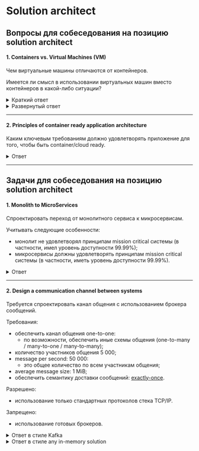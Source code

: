 # Solution architect

## Вопросы для собеседования на позицию solution architect

#### 1. Containers vs. Virtual Machines (VM)

Чем виртуальные машины отличаются от контейнеров.

Имеется ли смысл в использовании виртуальных машин вместо контейнеров в какой-либо ситуации?

<details><summary markdown="span">Краткий ответ</summary>

Виртуальные машины могут использоваться вместо контейнеров в ситуации, когда:

Требуется:
* максимальный уровень изоляции с точки зрения безопасности
(относительно других процессов, запущенных на том же hardware);
* максимальная оптимизация в коде приложения с учетом низкоуровневых особенностей операционной системы и hardware,
в рамках которого запущено приложения.

Допускается:
* дополнительные затраты ресурсов (каждая VM довольно тяжеловесна, т.к. включает в себя всю 
операционную систему, включая её ядро);
* время старта измеримое в минутах (а не в миллисекундах, как в случае с контейнерами).

</details>

<details><summary markdown="span">Развернутый ответ</summary>

Смотрите [здесь](https://www.backblaze.com/blog/vm-vs-containers/).

</details>

---

#### 2. Principles of container ready application architecture  

Каким ключевым требованиям должно удовлетворять приложение для того, чтобы быть container/cloud ready.

<details><summary markdown="span">Ответ</summary>

Единого ответа на данный вопрос, пожалуй, не существует, но я бы отметил следующие требования к приложению:
* приложение должно быть stateless;
  * не должно иметь состояния, хранимого единолично в рамках отдельно взятого инстанса (экземпляра);
  * данный пункт не касается хранения данных во вне данных сервисов, т.е. в различных хранилищах:
    * persistent БД;
    * распределенных in-memory хранилищ;
    * message broker'ах;
  * sticky session не должен быть must have:
    * не должно ожидаться "залипания" запросов в рамках клиентской сессии на один и тот же инстанс сервиса 
    (наличие актуальных данных в локальном cache не должно являться обязательной частью бизнес процесса приложения);
* приложение должно быть готово к работе в рамках [оркестрирующей среды](#orchestration-tools):
  * должны быть предусмотрены меры для:
    * [трассировки запросов](https://www.codemotion.com/magazine/dev-hub/backend-dev/troubleshooting-debugging-microservices/):
      * например, посредством каких-либо инфраструктурных решений по типу proxy sidecar'ов (например, istio), 
      которые возьмут на себя задачу обогащения запросов информацией для возможности трассировки;
    * [журналирования (logging and crash reporting)](https://www.codemotion.com/magazine/dev-hub/backend-dev/troubleshooting-debugging-microservices/):
      * выбрать централизованную или децентрализованную систему логирования (либо их гибрид, например, 
      все логи уровня ERROR отправлять в централизованную систему, а остальные оставлять в рамках инстанса);
      * предусмотреть возможность поиска и работы с логами (при поиске логов по конкретному запросу данный вопрос 
      напрямую пересекается с трассировкой запросов);
    * мониторинга:
      * выбрать подходящую модель мониторинга в рамках распределенной среды:
        * например, воспользоваться асинхронной моделью работы Prometheus:
          * discover targets;
          * polling each target every x time;
    * аудита:
      * выбрать между синхронной или асинхронной моделью отправки событий, либо выбрать гибрид из этих моделей:
        * критически важные события отправлять синхронно;
        * остальные события отправлять асинхронно (для того, чтобы не замедлять процесс обработки запросов / 
        фоновый процесс на сетевые взаимодействия с внешним сервисом аудита, который может оказаться недоступен);
  * приложение должно быть готово сообщать информацию о своем состоянии оркестрирующей среде:
    * поддерживать механизм сообщения состояния в соответствии с используемой средой оркестрации.  
    Рассмотрим на примере k8s, который с некоторой частотой отправляет определенные http(s) запросы к инстансам сервиса.  
    Данные запросы разбиты на 3 типа и называются пробами:
      * startup prob:
        * Kubelet использует startup пробы, чтобы понять, когда приложение в контейнере было запущено.  
        Если проба настроена, он блокирует liveness и readiness проверки, до момента пока проба не станет успешной, 
        и проверяет, что эта проба не мешает запуску приложения.  
        Это может быть использовано для проверки работоспособности медленно стартующих контейнеров, 
        чтобы избежать убийства kubelet'ом прежде, чем они будут запущены.
      * liveness prob:
        * приложение должно отвечать на эту пробу, если приложение работает;
        * отсутствие ответа на эту пробу в течение определенного интервала времени / количества попыток опроса 
        будет являться сигналом для перезапуска инстанса приложения; 
      * readiness prob:
        * приложение должно отвечать на эту пробу успехом, если оно готово принимать трафик, т.е. если с точки зрения
        бизнес логики приложение имеет все доступне ресурсы (помимо своей работоспособности также должна проверяться
        работоспособность критических важных для данного приложения внешних сервисов);
        * пока pod не перейдет в статус ready, он не будет включен в балансировку нагрузки на данный сервис;
  * приложение должно быть готово к тому, что оно может быть перезапущено при необходимости:
    * причины перезапуска см. выше в пункте с liveness prob;
    * приложение должно быть достаточно легковесным и по возможности автономным:
      * в отличие от виртуальных машин, среды оркестрации контейнерами предполагают, что количество контейнеров 
      может как быстро увеличиваться, так и быстро уменьшаться;
      * время старта приложения должно измеряться в секундах;
      * принцип разделения приложений должен стремиться к fine-grained;
    * желательно, чтобы приложение поддерживало [graceful shutdown](https://linkerd.io/2.10/tasks/graceful-shutdown/):
      * сигнал о необходимости завершения работы приложения в штатном режиме по той или иной причине:
        * количество инстансов сервиса было уменьшено в конфигурации k8s;
        * часть инстансов сервиса выключается для замены их на следующую версию согласно той или иной стратегии 
        deployment ([canary, blue/green, rolling deployment](https://searchitoperations.techtarget.com/answer/When-to-use-canary-vs-blue-green-vs-rolling-deployment));
      * частично обработку сигнала graceful shutdown может на себя взять proxy sidecar (например, istio), 
      который после (сразу или спустя некоторый таймаут) получения TERM сигнала от среды оркестрации будет отклонять 
      все поступающие новые запросы:
        * такой подход поможет решить проблему поступления новых запросов и взятия их в обработку, но не решит
          проблему той или иной фоновой работы, которую теоретически может выполнять приложение (например,
          посредством scheduler'а взять из БД в обработку асинхронную задачу и начать двигать её по бизнес процессу,
          изменяя состояние в БД и общаясь с внешними системами);
      * поддержать обработку graceful shutdown сигнала на уровне приложения:
        * поддержка необходима в случае наличия механизма фоновой обработки задач (подробнее см. в предыдущем пункте);
        * в случае с k8s это выглядит как pre stop hook;
* приложения должны стремиться к низкому уровню связности между друг другом (loosely coupled services):
  * такой подход позволит сделать приложения более независимыми друг от друга;
  * пример подходов, которые при разумном применении в нужных местах помогут снизить связанность сервисов:
    * использование хореографии вместо оркестрации в рамках асинхронных процессов взаимодействия между сервисами;
    * использование sidecar для сбора из локальных данных (временных файлов / in-memory данных) 
    логов / метрик / событий в рамках централизованной системы журналирования / мониторинга / аудита, соответственно;
    * версионирование сервисов согласно [semver 2.0.0](https://semver.org/) и декларирование стандартизированных API:
      * использование стандартизированных спецификаций API (например, в виде OpenAPI), не теряющих обратную 
      совместимость в рамках мажорной версии сервиса;
* при разработке приложения следует использовать наиболее подходящие средства (best-of-breed languages and frameworks):
  * в связи с тем, что сервисы имеют низкую связность (изолированы друг от друга на уровне сетевых интерфейсов и 
  явно самостоятельно не взаимодействуют с инфраструктурными компонентами - см. предыдущий пункт), то в рамках каждого из них 
  можно использовать наиболее подходящие средства для создания сервиса:
    * например:
      * для создания решений на базе искусственного интеллекта следует использовать стек поверх Python (в виду обилия библиотек и
      фреймворков в данной области, адаптированных под python);
      * для создания утилитных средств может быть удобнее использоваться стек поверх Go;
      * для создания "стандартных" enterprise веб приложений достаточно удобно использовать стек технологий Java,
      который имеет множество библиотек и фреймфорков для построения решений в данной области;
    * в качестве разумного и важного ограничения в данном пункте будет выступать возможность компании поддерживать эти
    средства разработки в дальнейшем (вероятно, компания сразу же выберет ограниченный стек технологий, в рамках 
    которого и будет предоставляться выбор).

Помимо требований к самому приложению также должен соблюдаться ряд требований к организационной структуре, 
в рамках которой используется оркеструющая среда:
* компания должна быть готова к особенностям, которые привнесут с собой контейнеры с точки зрения:
  * безопасности;
  * мониторинга;
  * сетевых взаимодействий;
  * контроля и управления над контейнерами.

<a name="orchestration-tools"></a>
<details><summary markdown="span">Примеры средств оркестрации</summary>

* k8s или решений, работающих поверх него:
  * RedHat OpenShift;
  * Rancher;
  * cloud-based managed container orchestration tools:
    * AWS Elastic Kubernetes Service (EKS);
    * Amazon EC2 Container Service (ECS);
    * Google Container Engine (GKE);
    * Azure AKS Service;
    * Digital Ocean Kubernetes Service;
  * Hashicorp Nomad;
  * Docker Swarm;
  * Mesos;
  * orchestration tools to run containers in a serverless way:
    * AWS Fargate;
    * Google Cloud Run;
    * Azure Container Instances.

Подробнее см. [здесь](https://devopscube.com/docker-container-clustering-tools/).
    
</details>

Для предоставления более развернутого ответа следует изучить следующие статьи:
* [Principles of container-based application design](https://www.redhat.com/en/resources/cloud-native-container-design-whitepaper);
* [10 KEY ATTRIBUTES OF CLOUD-NATIVE APPLICATIONS](https://thenewstack.io/10-key-attributes-of-cloud-native-applications/);
* [Best Practices for Running Containers and Kubernetes in Production](https://www.gartner.com/doc/reprints?id=1-26FJDOAI&ct=210608&st=sb).

</details>

---

## Задачи для собеседования на позицию solution architect

#### 1. Monolith to MicroServices

Спроектировать переход от монолитного сервиса к микросервисам.

Учитывать следующие особенности:
* монолит не удовлетворял принципам mission critical системы (в частности, имел уровень доступности 99.99%);
* микросервисы должны удовлетворять принципам mission critical системы (в частности, иметь уровень доступности 99.99%).

<details><summary markdown="span">Ответ</summary>

**Обозначим критерии mission critical системы:**

Для достижения уровня доступности mission critical систем (99.99%) должны выполняться следующие минимальные требования:
* приложение должно быть георезервировано:
  * во избежание проблем (отключение электричества / любое происшествие) с отдельно взятым ЦОД (центром обработки данных, 
  т.е. местом, где находятся сервера), необходимо диплоить приложение сразу в несколько ЦОД, желательно достаточно 
  разнесенных друг от друга (например, находящихся в разных городах);
* в рамках каждого ЦОД приложение должно быть развернуто в необходимом количестве инстансов:
  * количество инстансов приложения рассчитывается по формуле: (EL / SL) * MF:
    * EL (expected load) - ожидаемая нагрузка на сервис со стороны потребителей;
    * SL (service load) - максимально выдерживаемая инстансом сервиса нагрузка, количественный показатель которой 
    должен быть получен по результатам проведения НТ (нагрузочного тестирования);
    * MF (multiplication factor) - коэффициент умножения, точный количественный показатель которого может зависеть от
    особенностей приложения:
      * например, приложения использующие принципы кворума рекомендуется развертывать в нечетное количество инстансов:
        * стоит заметить, что в таком случае также следует использовать нечетное количество ЦОД'ов, т.к. например, 
        при разрыве сети между двумя ЦОД'ами будет наблюдаться эффект split brain (при одинаковом количестве инстансов 
        сервиса в каждом ЦОД), который может иметь крайне сложно разрешимые (даже в ручном режиме) последствия 
        после восстановления сети;
      * обычно, данный коэффициент >= 2 даже в условиях, когда один инстанс сервиса с запасом выдерживает заявленную
      нагрузку (на случай всплесков и возникновения неожиданных проблем с одним из инстансов).

_Примечание:_

Я специально выше использовал слово "нагрузка" (load), а не "пропускная способность" (throughput) в единицу времени,
чтобы избежать некоторых тонкостей при оперировании данным понятием.

Понятие пропускной способности (throughput) удобно использовать в ситуациях, когда все поступающие запросы и
действия, необходимые для их обработки одинаковы по размеру и сложности, соответственно:
* запросы могут сильно отличаться по размеру:
  * например, особенно актуально для файловых запросов;
    * для обработки крупных файловых запросов может потребоваться:
      * больше оперативной памяти:
        * если содержимое запроса обрабатывается не потоком;
      * больше места во временном каталоге:
        * если перед обработкой содержимого запроса необходимо выполнить какую-либо проверку
        (например, проверить на соответствие ЭЦП);
      * больше времени на потоковую обработку запроса;
* запросы могут сильно отличаться по количеству действий, необходимых для их обработки:
  * продолжим пример с файловыми запросами, если в рамках файлового запроса может опционально (будет указываться 
  в параметрах запроса) требоваться шифрование/дешифрование и/или наложение/проверка подписи на серверной стороне.

Таким образом, в общем случае, сначала потребуется определить специфику ожидаемой нагрузки, после чего можно будет 
рассчитать минимальное количество инстансов сервиса, необходимое для того, чтобы выдержать данную нагрузку 
(см. выше EL / SL), после чего это количество уже можно будет домножить на коэффициент (см. выше (EL / SL) * MF).

**Приступим к выполнению обозначенных критериев:**

Разделим задачу на несколько более мелких шагов:
* сетевой уровень:
  * для балансировки запросов между несколькими ЦОД можно воспользоваться одним из следующих подходов:
    * используем технологию [VRRP (Virtual Router Redundancy Protocol)](https://habr.com/ru/post/452490/):
      * заводим один виртуальный IP адрес в сети, доступной потребителю (например, в internet):
        * заводим доменное имя (для удобства потребителя) DNS type A (для IPv4) / type AAAA (для IPv6), 
        которое резолвится в данный виртуальный IP;
      * в каждом из ЦОД заводим свой граничный маршрутизаторов (border gateway);
        * для каждого из маршрутизаторов заводим отдельный IP адрес в нашей внутренней сети; 
        * настраиваем граничные маршрутизаторы нашей сети на работу в режиме VRRP 
        (следует использовать маршрутизаторы с поддержкой данной технологии);
        * данное решение:
          * самое дорогое;
          * обеспечивает самые высокие гарантии доступности сервиса; 
          * может обеспечивать высокие гарантии равномерности распределения нагрузки;
    * используем балансировку за счет особенностей DNS type A (для IPv4) / type AAAA (для IPv6):
      * в каждом из ЦОД заводим свой граничный маршрутизаторов (border gateway);
      * для каждого из маршрутизаторов заводим отдельный IP адрес в сети, доступной потребителю (например, в internet);
      * заводим доменное имя, которое может резолвиться в любой из данных IP адресов (по умолчанию, с использованием
      алгоритма round-robin);
      * данное решение:
        * самое дешевое и простое;
        * при обновлении DNS записи (удавлении/добавлении/изменении IP адреса(ов)) обновленные данные будут
        гарантировано получены на каждом клиенте только спустя определенный выставленный для этой записи
        [TTL](https://support.google.com/a/answer/48090?hl=ru#TTL);
        * не проверяет доступность сервисов по IP адресам, по возвращаемым в ответе на DNS запрос
        (не для fail-over систем);
        * не гарантирует равномерности распределения нагрузки:
          * например, если каждый второй запрос - это health check, а ЦОД всего два, то вся реальная нагрузка будет 
          уходить на один и тот же ЦОД, а все health check запросы - на второй; 
    * ToDo: интервьювер сказал, что имеется еще какая-то возможность балансировки за счет особенностей работы DNS typa A,
    если специфичный ответ от DNS сервера поддерживает браузер, но я сходу не нашел как даже в 
    [RFC1035](https://datatracker.ietf.org/doc/html/rfc1035);
    * используем технологию client-side load balancing:
      * в каждом из ЦОД заводим свой граничный маршрутизаторов (border gateway);
      * для каждого из маршрутизаторов заводим отдельный IP адрес в сети, доступной потребителю (например, в internet);
      * клиентская сторона сама выбирает на IP адрес какого из ЦОД направиться:
        * для достижения условий равномерной нагрузки и доступности сервисов необходимо:
          * периодически опрашивать каждый из IP адресов информацию о нагрузке (отсутствие ответа воспринимается, 
          как недоступность):
            * чтобы основной сервис не упал под наплывом таких запросов в рамках каждого ЦОД следует на отдельный IP 
            адрес выделить самостоятельный сервис:
              * собирающий информацию о доступности и нагруженности сервисов 
              (с использованием метрик оркестрирующей среды);
              * выдающий на запросы потребителей заранее собранную информацию;
      * для удобства использования данного подхода на клиентской стороне должна использоваться библиотека для работы 
      с данным сервисом (в несколько ином use-case, но схожий подход используется в таком продукте как Kafka);
      * данное решение:
        * самое неудобное для потребителя (клиента);
        * может обеспечить высокие гарантии доступности сервиса;
        * может обеспечить достаточно равномерную распределенность нагрузки:
          * достижимо только в случае, если библиотека в том или ином виде запрашивает у сервеной стороны информацию 
          о текущей нагруженности точек балансировки;
* уровень приложения:
  * разметить в монолитном сервисе самодостаточные с точки зрения бизнес логики области:
    * таким образом, чтобы бизнес-приложениям не приходилось общаться друг с другом;
      * исключением будут являться:
        * платформенные сервисы (аудит/мониторинг/журналирование);
        * в некоторых случаях часто переиспользуемые части бизнес-сервисов:
          * по возможности, общение с такими сервисами строиться с учетом низкого уровню связности 
          (loosely coupled services);
  * каждую размеченную бизнес область оформить в виде отдельного микросервиса:
    * при разработке приложения следует использовать наиболее подходящие средства (best-of-breed languages and frameworks):
      * в связи с тем, что сервисы имеют низкую связность (изолированы друг от друга на уровне сетевых интерфейсов и
        явно самостоятельно не взаимодействуют с инфраструктурными компонентами - см. предыдущий пункт), то в рамках каждого из них
        можно использовать наиболее подходящие средства для создания сервиса, например:
        * для создания решений на базе искусственного интеллекта следует использовать стек поверх Python (в виду обилия библиотек и
          фреймворков в данной области, адаптированных под python);
        * для создания утилитных средств может быть удобнее использоваться стек поверх Go;
        * для создания "стандартных" enterprise веб приложений достаточно удобно использовать стек технологий Java,
          который имеет множество библиотек и фреймфорков для построения решений в данной области;
        * в качестве разумного и важного ограничения в данном пункте будет выступать возможность компании поддерживать эти
        средства разработки в дальнейшем (вероятно, компания сразу же выберет ограниченный стек технологий, в рамках
        которого и будет предоставляться выбор);
  * постараться избежать блокирующих вызовов внешних сервисов:
    * если имеется возможность асинхронного метода общения не в ущерб бизнес логике приложения и если
      внешний сервис поддерживает данный способ общения;
    * при необходимости среднесрочного (на какой-либо интервал времени, в процессе которого приложение выполняет
      какие-то шаги) блокирования ресурсов в БД по возможности использовать
      [optimistic вместо pessimistic lock](https://stackoverflow.com/questions/129329/optimistic-vs-pessimistic-locking);
* уровень внешних сервисов:
  * по возможности, общение с такими сервисами строить с учетом низкого уровню связности (loosely coupled services):
    * например, если имеется возможность использования асинхронного метода общения не в ущерб бизнес логике приложения,
    то можно прибегнуть в хореографии, если внешний сервис поддерживает данный способ общения;
  * используемое хранилище информации должно быть:
    * персистентным (существовать дольше, чем какой-либо инстанс приложение, работающего с ним);
    * иметь отдельный инстанс БД, развернутый в рамках каждого из ЦОД;
    * объединить инстансы БД в единый кластер, работающий в режиме active-active:
      * обычно, данная технология работает посредством online репликации данных между инстансами БД в разных ЦОД'ах 
      с использованием механизма [redo log](https://habr.com/ru/post/132107/) (фактически, это event sourcing модель), 
      т.е. события изменений в данных (в виде version vector), накладываемых на ту или иную структуру БД 
      (например, таблицу) в рамках отдельно взятого инстанса БД:
        * такие события асинхронно реплицируются между инстансами БД в рамках кластера;
      * стоит заметить, что при работе в режиме active-active с асинхронным механизмом репликации (иначе уровень 
      доступности 99.99% недостижим) потенциально будут возникать коллизии в изменениях данных, влекущие определенные 
      бизнес риски, к разрешению которых нужно быть готовым:
        * например, если вы одновременно продали один и тот же последний билет на поезд/самолет двум разным людям,
        запросы которых одновременно обрабатывались в разных ЦОД;
    * рассмотрим пару примеров такой реализации:
      * PostgreSQL: развернуть отдельный инстанс postgres в каждом ЦОД, а затем посредством cluster manager Patroni
      объединить их в единый кластер, работающий в режиме active-active;
      * Oracle Database:
        * использовать готовый solution - Oracle RAC (Real Applications Clusters);
        * развернуть отдельный инстанс Oracle в каждом ЦОД и самостоятельно настроить репликацию между ними 
        с использованием технологии Oracle GoldenGate (необходимо будет написать свои publisher'ы и subscriber'ы, а 
        также самостоятельно разрешать возможные конфликты в изменениях данных).

</details>

---

#### 2. Design a communication channel between systems

Требуется спроектировать канал общения с использованием брокера сообщений.

Требования:
* обеспечить канал общения one-to-one:
  * по возможности, обеспечить иные схемы общения (one-to-many / many-to-one / many-to-many);
* количество участников общения 5 000;
* message per second: 50 000:
  * это общее количество по всем участникам общения;
* average message size: 1 MiB;
* обеспечить семантику доставки сообщений: [exactly-once](https://habr.com/ru/company/badoo/blog/333046/).

Разрешено:
* использование только стандартных протоколов стека TCP/IP.

Запрещено:
* использование готовых брокеров. 

<details><summary markdown="span">Ответ в стиле Kafka</summary>

Для решения данной задачи можно воспользоваться паттернами, заложенными брокером сообщений kafka.

Общее:
* вводится концепция очереди / топика - хранилища сообщений:
  * для возможности распараллеливания процесса обработки запросов очередь/топик разбивается на партиции;
    * пользовательский порядок сообщений соблюдается только в рамках партиции, но не между ними;
    * одновременно писать в одну партицию может не более, чем один Producer;
    * одновременно читать данные из партиции может не более, чем один Consumer;
* вводится концепция producer / consumer:
  * producer - отправитель данных:
    * при отправке данные обогащаются ключом на основании которого алгоритмом 
    [consistent hashing](https://medium.com/system-design-blog/consistent-hashing-b9134c8a9062) выбирается та или 
    иная партиция для размещения сообщения;
  * consumer - получатель данных:
    * каждый consumer получает в монопольное чтение одну или несколько партиций (избавляемся от конкуренции на этапе 
    чтения сообщений);
    * каждый consumer использует polling модель получения данных от брокера (с определенной частотой запрашивает 
    новые данные из полученных на монопольное чтение партиций очереди / топика);
* для пар систем, нуждающихся one-to-one канале общения используется одно из следующих решений:
  * выделяется отдельная очередь / топик;
  * используется одна общая очередь / топик, которая разбивается на партиции на основании статичных correlation ID:
    * correlation ID рассчитываются на основании уникальных идентификаторов систем получателей;
    * каждая партиция по correlation ID для возможности параллельной работы нескольких Consumber'ов также дробится на 
    некоторое количество sub-партиций.

На стороне клиента/получателя:
* использовать канал общения с гарантированной доставкой (HTTP / либо что-то поверх TCP);
* [поддержка идемпотентности](https://www.cloudkarafka.com/blog/apache-kafka-idempotent-producer-avoiding-message-duplication.html):
  * обогащать отправляемые запросы следующей информацией:
    * PID (Producer ID) - уникальный идентификатор отправителя запроса;
    * message sequence number - уникальный идентификатор сообщения в рамках отправителя (within producer);
* [использование batch при отправке](https://medium.com/@sunny_81705/what-makes-apache-kafka-so-fast-71b477dcbf0):
  * например, отправка одного сообщения размером в 10 MiB за один раз значительно быстрее, чем отправка 10 000
    отдельных сообщений по 1 KiB;
  * использование сжатия batch'а данных (например, посредством GZIP или Snappy compression protocols):
    * использовать лишь в случае, когда пропускная способность соизмеримо ниже, чем время, затрачиваемое на компрессию /
      декомпрессию данных;
* если данные не генерируются, а берутся с жесткого диска, то можно воспользоваться технологией zero copy
(подробности технологии см. в описании работы брокера).

На стороне брокера:
* каждая партиция очереди / топика представляет из себя обычный файл;
  * запись в файл выполняется последовательно в порядке поступления запросов на размещение сообщений в партицию 
  от Procuder'ов;
* используется оптимизация при работе с данными посредством использования технологии передачи данных
    [zero copy](https://www.bigdataschool.ru/blog/kafka-page-cashe-and-zero-copy-transfer-technology.html):
  * отсутствие переключения контекста application <-> kernel в рамках процесса отправки данных с диска;
  * минимизация количества копирования данных между буферами до двух:
    * DMA механизм считывает содержимое файла и сохраняет его в буфер адресного пространства ядра;
    * DMA механизм передает данные из буфера ядра в буфер контроллера сетевого интерфейса (NIC,
      network interface controller), чтобы отправить их по сети.
  * активное использование страничных кэшей для оптимизации процесса чтения недавно записанных данных;
* вводится поддержка идемпотентности:
  * каждая партиция дополнительно хранит пары: PID - max message sequence number в рамках этого PID;
  * при поступлении запроса на запись в партицию сообщения, которое уже присутствует в партиции, будет проигнорировано:
    * с учетом использования технологии batch будет вероятнее всего проигнорировано не одно сообщение, а сразу же часть
    batch'а или даже весь за раз.

</details>

<details><summary markdown="span">Ответ в стиле any in-memory solution</summary>

* ToDo: описать

</details>